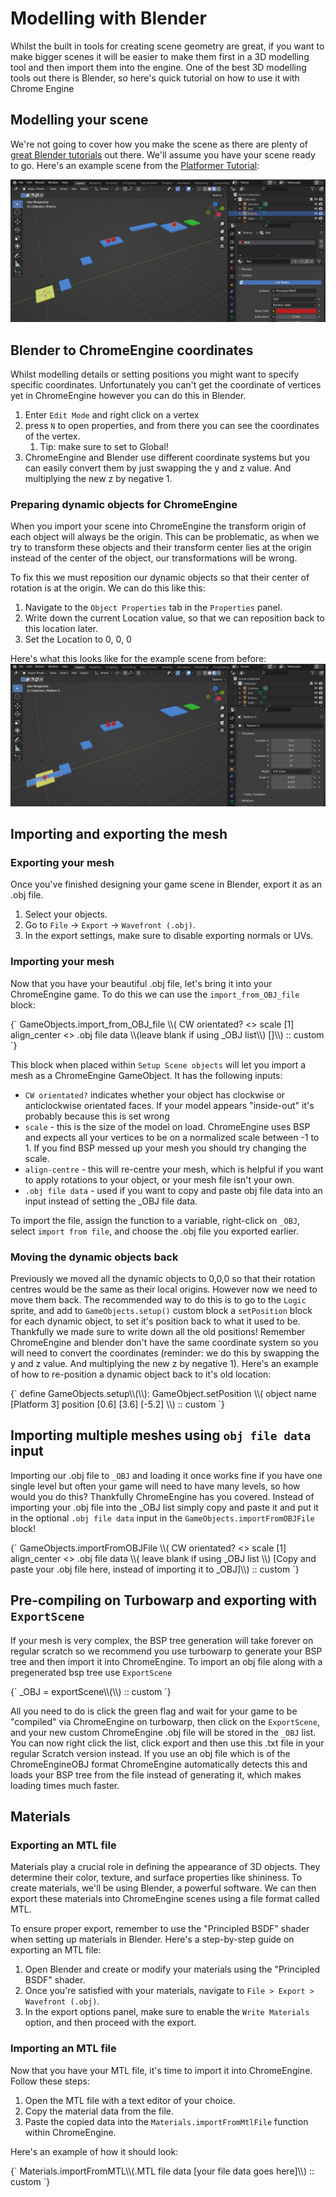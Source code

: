 # Modelling with Blender

Whilst the built in tools for creating scene geometry are great, if you want to make bigger scenes it will be easier to make them first in a 3D modelling tool and then import them into the engine. One of the best 3D modelling tools out there is Blender, so here's quick tutorial on how to use it with Chrome Engine

## Modelling your scene

We're not going to cover how you make the scene as there are plenty of [great Blender tutorials](https://www.youtube.com/watch?v=nIoXOplUvAw) out there. We'll assume you have your scene ready to go. Here's an example scene from the [Platformer Tutorial](/docs/tutorials/Platformer%20Tutorial/Intro):

![Blender Screenshot of spikes and enemy](media/spikes-and-enemy.png "Spikes and Enemies")

## Blender to ChromeEngine coordinates
Whilst modelling details or setting positions you might want to specify specific coordinates. Unfortunately you can't get the coordinate of vertices yet in ChromeEngine however you can do this in Blender.

1. Enter `Edit Mode` and right click on a vertex
2. press `N` to open properties, and from there you can see the coordinates of the vertex.
    1. Tip: make sure to set to Global!
3. ChromeEngine and Blender use different coordinate systems but you can easily convert them by just swapping the y and z value. And multiplying the new z by negative 1.

###  Preparing dynamic objects for ChromeEngine

When you import your scene into ChromeEngine the transform origin of each object will always be the origin. This can be problematic, as when we try to transform these objects and their transform center lies at the origin instead of the center of the object, our transformations will be wrong.

To fix this we must reposition our dynamic objects so that their center of rotation is at the origin. We can do this like this:
1. Navigate to the `Object Properties` tab in the `Properties` panel.
2. Write down the current Location value, so that we can reposition back to this location later.
2. Set the Location to 0, 0, 0

Here's what this looks like for the example scene from before:
![Blender Screenshot of transform origin](media/set-transform-origin.png "Set transform Origin")

## Importing and exporting the mesh

### Exporting your mesh

Once you've finished designing your game scene in Blender, export it as an .obj file.

1. Select your objects.
2. Go to `File` -> `Export` -> `Wavefront (.obj)`.
3. In the export settings, make sure to disable exporting normals or UVs. 

### Importing your mesh

Now that you have your beautiful .obj file, let's bring it into your ChromeEngine game. To do this we can use the `import_from_OBJ_file` block:

<ScratchBlocks>
{`
GameObjects.import_from_OBJ_file \\( CW orientated? <> scale [1] align_center <> .obj file data \\(leave blank if using _OBJ list\\) []\\) :: custom
`}
</ScratchBlocks>

This block when placed within `Setup Scene objects` will let you import a mesh as a ChromeEngine GameObject. It has the following inputs:
- `CW orientated?` indicates whether your object has clockwise or anticlockwise orientated faces. If your model appears "inside-out" it's probably because this is set wrong
- `scale` - this is the size of the model on load. ChromeEngine uses BSP and expects all your vertices to be on a normalized scale between -1 to 1. If you find BSP messed up your mesh you should try changing the scale.
- `align-centre` - this will re-centre your mesh, which is helpful if you want to apply rotations to your object, or your mesh file isn't your own.
- `.obj file data` - used if you want to copy and paste obj file data into an input instead of setting the _OBJ file data.

To import the file, assign the function to a variable, right-click on `_OBJ`, select `import from file`, and choose the .obj file you exported earlier.

### Moving the dynamic objects back

Previously we moved all the dynamic objects to 0,0,0 so that their rotation centres would be the same as their local origins. However now we need to move them back. The recommended way to do this is to go to the `Logic` sprite, and add to `GameObjects.setup()` custom block a `setPosition` block for each dynamic object, to set it's position back to what it used to be. Thankfully we made sure to write down all the old positions! Remember ChromeEngine and blender don't have the same coordinate system so you will need to convert the coordinates (reminder: we do this by swapping the y and z value. And multiplying the new z by negative 1). Here's an example of how to re-position a dynamic object back to it's old location:

<ScratchBlocks>
{`
define GameObjects.setup\\(\\):
    GameObject.setPosition \\( object name [Platform 3] position  [0.6] [3.6] [-5.2] \\) :: custom
`}
</ScratchBlocks>


## Importing multiple meshes using `obj file data` input

Importing our .obj file to `_OBJ` and loading it once works fine if you have one single level but often your game will need to have many levels, so how would you do this? Thankfully ChromeEngine has you covered. Instead of importing your .obj file into the _OBJ list simply copy and paste it and put it in the optional `.obj file data` input in the `GameObjects.importFromOBJFile` block!

<ScratchBlocks>
{`
GameObjects.importFromOBJFile \\( CW orientated? <> scale [1] align_center <> .obj file data \\( leave blank if using _OBJ list \\) [Copy and paste your .obj file here, instead of importing it to _OBJ]\\) :: custom
`}
</ScratchBlocks>

## Pre-compiling on Turbowarp and exporting with `ExportScene`

If your mesh is very complex, the BSP tree generation will take forever on regular scratch so we recommend you use turbowarp to generate your BSP tree and then import it into ChromeEngine. To import an obj file along with a pregenerated bsp tree use `ExportScene`

<ScratchBlocks>
{`
_OBJ = exportScene\\(\\) :: custom
`}
</ScratchBlocks>

All you need to do is click the green flag and wait for your game to be "compiled" via ChromeEngine on turbowarp, then click on the `ExportScene`, and your new custom ChromeEngine .obj file will be stored in the `_OBJ` list. You can now right click the list, click export and then use this .txt file in your regular Scratch version instead. If you use an obj file which is of the ChromeEngineOBJ format ChromeEngine automatically detects this and loads your BSP tree from the file instead of generating it, which makes loading times much faster.

## Materials

### Exporting an MTL file

Materials play a crucial role in defining the appearance of 3D objects. They determine their color, texture, and surface properties like shininess. To create materials, we'll be using Blender, a powerful software. We can then export these materials into ChromeEngine scenes using a file format called MTL.

To ensure proper export, remember to use the "Principled BSDF" shader when setting up materials in Blender. Here's a step-by-step guide on exporting an MTL file:

1. Open Blender and create or modify your materials using the "Principled BSDF" shader.
2. Once you're satisfied with your materials, navigate to `File > Export > Wavefront (.obj)`.
3. In the export options panel, make sure to enable the `Write Materials` option, and then proceed with the export.

### Importing an MTL file

Now that you have your MTL file, it's time to import it into ChromeEngine. Follow these steps:

1. Open the MTL file with a text editor of your choice.
2. Copy the material data from the file.
3. Paste the copied data into the `Materials.importFromMtlFile` function within ChromeEngine.

Here's an example of how it should look:

<ScratchBlocks>
{`
Materials.importFromMTL\\(.MTL file data [your file data goes here]\\) :: custom
`}
</ScratchBlocks>